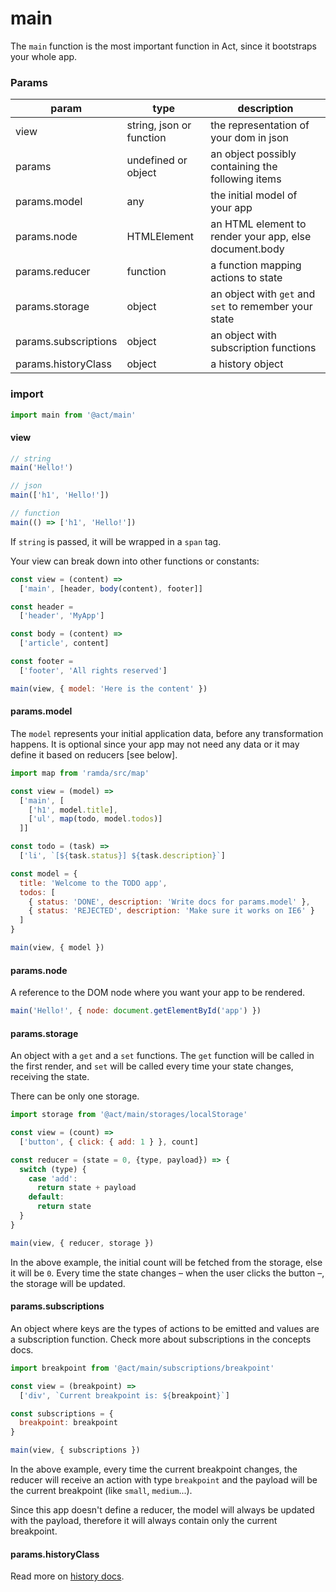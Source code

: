 # main

The `main` function is the most important function in Act, since it bootstraps
your whole app.

### Params

|param|type|description|
|---|---|---|
|view|string, json or function|the representation of your dom in json|
|params|undefined or object|an object possibly containing the following items|
|params.model|any|the initial model of your app|
|params.node|HTMLElement|an HTML element to render your app, else document.body|
|params.reducer|function|a function mapping actions to state|
|params.storage|object|an object with `get` and `set` to remember your state|
|params.subscriptions|object|an object with subscription functions|
|params.historyClass|object|a history object|

### import

```js
import main from '@act/main'
```

#### view

```js
// string
main('Hello!')

// json
main(['h1', 'Hello!'])

// function
main(() => ['h1', 'Hello!'])
```

If `string` is passed, it will be wrapped in a `span` tag.

Your view can break down into other functions or constants:

```js
const view = (content) =>
  ['main', [header, body(content), footer]]

const header =
  ['header', 'MyApp']

const body = (content) =>
  ['article', content]

const footer =
  ['footer', 'All rights reserved']

main(view, { model: 'Here is the content' })
```

#### params.model

The `model` represents your initial application data, before any transformation
happens. It is optional since your app may not need any data or it may define it
based on reducers [see below].

```js
import map from 'ramda/src/map'

const view = (model) =>
  ['main', [
  	['h1', model.title],
  	['ul', map(todo, model.todos)]
  ]]

const todo = (task) =>
  ['li', `[${task.status}] ${task.description}`]

const model = {
  title: 'Welcome to the TODO app',
  todos: [
    { status: 'DONE', description: 'Write docs for params.model' },
    { status: 'REJECTED', description: 'Make sure it works on IE6' }
  ]
}

main(view, { model })
```

#### params.node

A reference to the DOM node where you want your app to be rendered.

```js
main('Hello!', { node: document.getElementById('app') })
```

#### params.storage

An object with a `get` and a `set` functions. The `get` function will be called
in the first render, and `set` will be called every time your state changes,
receiving the state.

There can be only one storage.

```js
import storage from '@act/main/storages/localStorage'

const view = (count) =>
  ['button', { click: { add: 1 } }, count]

const reducer = (state = 0, {type, payload}) => {
  switch (type) {
	case 'add':
	  return state + payload
	default:
	  return state
  }
}

main(view, { reducer, storage })
```

In the above example, the initial count will be fetched from the storage, else
it will be `0`. Every time the state changes – when the user clicks the button –,
the storage will be updated.

#### params.subscriptions

An object where keys are the types of actions to be emitted and values are a
subscription function. Check more about subscriptions in the concepts docs.

```js
import breakpoint from '@act/main/subscriptions/breakpoint'

const view = (breakpoint) =>
  ['div', `Current breakpoint is: ${breakpoint}`]

const subscriptions = {
  breakpoint: breakpoint
}

main(view, { subscriptions })
```

In the above example, every time the current breakpoint changes, the reducer
will receive an action with type `breakpoint` and the payload will be the
current breakpoint (like `small`, `medium`...).

Since this app doesn't define a reducer, the model will always be updated with
the payload, therefore it will always contain only the current breakpoint.

#### params.historyClass

Read more on [history docs](../concepts/history.md).
